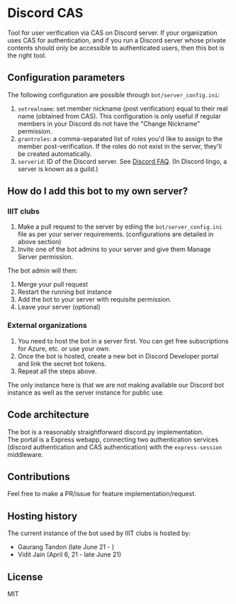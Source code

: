 # Discord CAS

Tool for user verification via CAS on Discord server. If your organization uses CAS for authentication, and if you run a Discord server whose private contents should only be accessible to authenticated users, then this bot is the right tool.

## Configuration parameters

The following configuration are possible through `bot/server_config.ini`:

1. `setrealname`: set member nickname (post verification) equal to their real name (obtained from CAS). This configuration is only useful if regular members in your Discord do not have the "Change Nickname" permission.
2. `grantroles`: a comma-separated list of roles you'd like to assign to the member post-verification. If the roles do not exist in the server, they'll be created automatically.
3. `serverid`: ID of the Discord server. See [Discord FAQ](https://support.discord.com/hc/en-us/articles/206346498-Where-can-I-find-my-User-Server-Message-ID-). (In Discord lingo, a server is known as a guild.)

## How do I add this bot to my own server?

### IIIT clubs

1. Make a pull request to the server by ediing the `bot/server_config.ini` file as per your server requirements. (configurations are detailed in above section)
2. Invite one of the bot admins to your server and give them Manage Server permission. 
   
The bot admin will then:

1. Merge your pull request 
2. Restart the running bot instance 
3. Add the bot to your server with requisite permission.
4. Leave your server (optional)

### External organizations

1. You need to host the bot in a server first. You can get free subscriptions for Azure, etc. or use your own.
2. Once the bot is hosted, create a new bot in Discord Developer portal and link the secret bot tokens.
3. Repeat all the steps above.

The only instance here is that we are not making available our Discord bot instance as well as the server instance for public use.

## Code architecture

The bot is a reasonably straightforward discord.py implementation.  
The portal is a Express webapp, connecting two authentication services (discord authentication and CAS authentication) with the `express-session` middleware.

## Contributions

Feel free to make a PR/issue for feature implementation/request.

## Hosting history

The current instance of the bot used by IIIT clubs is hosted by:

- Gaurang Tandon (late June 21 - )
- Vidit Jain (April 6, 21 - late June 21)

## License

MIT